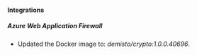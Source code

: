 #### Integrations
##### Azure Web Application Firewall
- Updated the Docker image to: *demisto/crypto:1.0.0.40696*.
